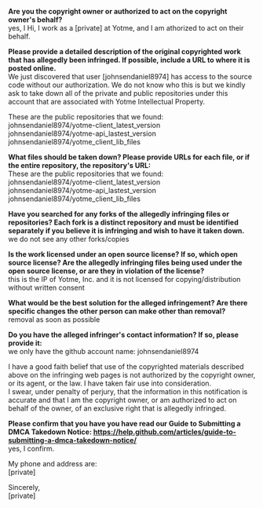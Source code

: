 **Are you the copyright owner or authorized to act on the copyright owner's behalf?**  
yes, I Hi, I work as a [private] at Yotme, and I am athorized to act on their behalf.

**Please provide a detailed description of the original copyrighted work that has allegedly been infringed. If possible, include a URL to where it is posted online.**  
We just discovered that user [johnsendaniel8974] has access to the source code without our authorization. We do not know who this is but we kindly ask to take down all of the private and public repositories under this account that are associated with Yotme Intellectual Property.

These are the public repositories that we found:  
johnsendaniel8974/yotme-client_latest_version  
johnsendaniel8974/yotme-api_lastest_version  
johnsendaniel8974/yotme_client_lib_files  

**What files should be taken down? Please provide URLs for each file, or if the entire repository, the repository's URL:**  
These are the public repositories that we found:  
johnsendaniel8974/yotme-client_latest_version  
johnsendaniel8974/yotme-api_lastest_version  
johnsendaniel8974/yotme_client_lib_files  

**Have you searched for any forks of the allegedly infringing files or repositories? Each fork is a distinct repository and must be identified separately if you believe it is infringing and wish to have it taken down.**  
we do not see any other forks/copies

**Is the work licensed under an open source license? If so, which open source license? Are the allegedly infringing files being used under the open source license, or are they in violation of the license?**  
this is the IP of Yotme, Inc. and it is not licensed for copying/distribution without written consent

**What would be the best solution for the alleged infringement? Are there specific changes the other person can make other than removal?**  
removal as soon as possible

**Do you have the alleged infringer's contact information? If so, please provide it:**  
we only have the github account name: johnsendaniel8974

I have a good faith belief that use of the copyrighted materials described above on the infringing web pages is not authorized by the copyright owner, or its agent, or the law. I have taken fair use into consideration.  
I swear, under penalty of perjury, that the information in this notification is accurate and that I am the copyright owner, or am authorized to act on behalf of the owner, of an exclusive right that is allegedly infringed.

**Please confirm that you have you have read our Guide to Submitting a DMCA Takedown Notice: https://help.github.com/articles/guide-to-submitting-a-dmca-takedown-notice/**  
yes, I confirm.

My phone and address are:  
[private]

Sincerely,  
[private]
